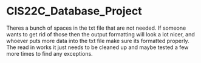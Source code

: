# CIS22C_Database_Project
Theres a bunch of spaces in the txt file that are not needed. If someone wants to get rid of those then the output formatting will look a lot nicer, and whoever puts more data into the txt file make sure its formatted properly. The read in works it just needs to be cleaned up and maybe tested a few more times to find any exceptions.


















